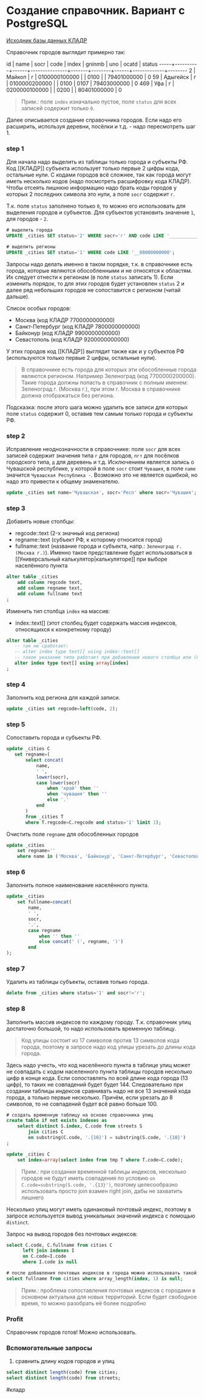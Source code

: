 # Создание справочник. Вариант с PostgreSQL

[Исходник базы данных КЛАДР](https://fias.nalog.ru/Frontend)

Справочник городов выглядит примерно так:

 id  |   name       | socr |     code      | index | gninmb | uno  |    ocatd    | status
-----+----------+------+---------------+-------+--------+------+-------------+--------
   2 | Майкоп     | г     | 0100000100000 |       | 0100   |      | 79401000000 | 0
  59 | Адыгейск | г      | 0100000200000 |       | 0100   | 0107 | 79403000000 | 0
 469 | Уфа          | г     | 0200000100000 |       | 0200   |      | 80401000000 | 0

> Прим.: поле `index` изначально пустое, поле `status` для всех записей содержит только `0`.


Далее описывается создание справочника городов. Если надо его расширить, используя деревни, посёлки и т.д. - надо пересмотреть шаг 1.

### step 1

 Для начала надо выделить из таблицы только города и субъекты РФ. Код [[КЛАДР]] субъекта использует только первые 2 цифры кода, остальные нули. С кодами городов всё сложнее, так как города могут иметь несколько кодов (надо посмотреть расшифровку кода КЛАДР). Чтобы отсеять лишнюю информацию надо брать коды городов у которых 2 последних символа это нули, а поле `socr` содержит `г`.

Т.к. поле `status` заполнено только `0`, то можно его использовать для выделения городов и субъектов. Для субъектов установить значение `1`, для городов - `2`.

```sql
# выделить города
UPDATE _cities SET status='2' WHERE socr='г' AND code LIKE '___________00';

# выделить регионы
UPDATE _cities SET status='1' WHERE code LIKE '__00000000000';
```

Запросы надо делать именно в таком порядке, т.к. в справочнике есть города, которые являются обособленными и не относятся к областям. Их следует отнести к регионам (в поле `status` записать 1).  Если изменить порядок, то для этих городов будет установлен `status` 2 и далее ряд небольших городов не сопоставится с регионом (читай дальше).

Список особых городов:
- Москва (код КЛАДР 7700000000000)
- Санкт-Петербург (код КЛАДР 7800000000000)
- Байконур (код КЛАДР 9900000000000)
- Севастополь (код КЛАДР 9200000000000)

У этих городов код [[КЛАДР]] выглядит также как и у субъектов РФ (используются только первые 2 цифры, остальные нули).

> В справочнике есть города для которых эти обособленные города являются регионом. Например Зеленоград (код 7700000200000). Такие города должны попасть в справочник с полным именем: Зеленоград г. (Москва г.), при этом г. Москва в справочнике должна отображаться без региона.

Подсказка: после этого шага можно удалить все записи для которых поле `status` содержит 0, оставив тем самым только города и субъекты РФ.
### step 2

Исправление неоднозначности в справочнике: поле `socr` для всех записей содержит значения типа `г` для городов,  `пгт` для посёлков городского типа,  `д` для деревень и т.д. Исключением является запись о Чувашской республике, у которой в поле `socr` стоит `Чувашия`, в поле `name` значится `Чувашская Республика -`. Возможно это не является ошибкой, но надо это привести к общему знаменателю.

```sql
update _cities set name='Чувашская', socr='Респ' where socr='Чувашия';
```

 
### step 3

Добавить новые столбцы:
- regcode::text (2-х значный код региона)
- regname::text (субъект РФ, к которому относится город)
- fullname::text (название города и субъекта, напр.: `Зеленоград г. (Москва г.)`). Именно такое представление будет использоваться в [[Универсальный калькулятор|калькуляторе]] при выборе населённого пункта

```sql
alter table _cities 
	add column regcode text, 
	add column regname text, 
	add column fullname text
;
```

Изменить тип столбца `index` на массив:
- index::text[] (этот столбец будет содержать массив индексов, относящихся к конкретному городу)

 ```sql
alter table _cities 
	-- так не сработает:
	-- alter index type text[] using index::text[]
	-- такое указание типа работает при добавлении нового столбца или (но, это не точно) если столбец имеет значения NULL
	alter index type text[] using array[index]
;
```


### step 4

Заполнить код региона для каждой записи.

 ```sql
update _cities set regcode=left(code, 2);
```


### step 5

Сопоставить города и субъекты РФ.

 ```sql
update _cities C 
	set regname=(
		select concat(
			name, 
			' ', 
			lower(socr), 
			case lower(socr) 
				when 'край' then '' 
				when 'чувашия' then '' 
				else '.' 
			end
		) 
		from _cities T 
		where T.regcode=C.regcode and status='1' limit 1);
```

Очистить поле `regname` для обособленных городов

```sql
update _cities 
	set regname='' 
	where name in ('Москва', 'Байконур', 'Санкт-Петербург', 'Севастополь');
```

### step 6

Заполнить полное наименование населённого пункта.

```sql
update _cities 
	set fullname=concat(
		name, 
		' ', 
		socr, 
		'.',  
		case regname 
			when '' then '' 
			else concat(' (', regname, ')') 
		end
);
```

### step 7

Удалить из таблицы субъекты, оставив только города.

```sql
delete from _cities where status='1' and socr!='г';
```

### step 8

Заполнить массив индексов по каждому городу. Т.к. справочник улиц достаточно большой, то надо использовать временную таблицу.

> Код улицы состоит из 17 символов против 13 символов кода города, поэтому в запросе надо код улицы урезать до длины кода города.

Здесь надо учесть, что код населённого пункта в таблице улиц может не совпадать с кодом населенного пункта таблицы городов несколько цифр в конце кода. Если сопоставлять по всей длине кода города (13 цифр), то таких не совпадений будет будет 144. Следовательно при создании таблицы индексов сравнивать надо не все 13 значений кода города, а только первые несколько. Причём, если урезать до 8 символов, то не совпадений будет всё равно больше 100.

```sql
# создать временную таблицу на основе справочника улиц
create table if not exists indexes as
	select distinct S.index, C.code from streets S
		join cities C
		on substring(C.code, '.{10}') = substring(S.code, '.{10}')
;

update _cities C 
	set index=array(select index from tmp T where T.code=C.code);
```

> Прим.: при создании временной таблицы  индексов, несколько городов не будут иметь совпадения по условию `on C.code=substring(S.code, '.{13}')`, поэтому целесообразно использовать просто join взамен right join, дабы не захватить лишнего

Несколько улиц могут иметь одинаковый почтовый индекс, поэтому в запросе используется вывод уникальных значений индекса с помощью `distinct`.

Запрос на вывод городов без почтовых индексов:

```sql
select C.code, C.fullname from cities C
      left join indexes I
      on C.code=I.code
      where I.code is null

# после добавления почтовых индексов в города можно использовать такой запрос
select fullname from cities where array_length(index, 1) is null;
```


> Прим.: проблема сопоставления почтовых индексов с городами в основном актуальна для новых территорий. Если будет свободное время, то можно разобрать её более подробно



### Profit

Справочник городов готов! Можно использовать.



### Вспомогательные запросы

1. сравнить длину кодов городов и улиц

```sql
select distinct length(code) from cities;
select distinct length(code) from streets;
```

#кладр